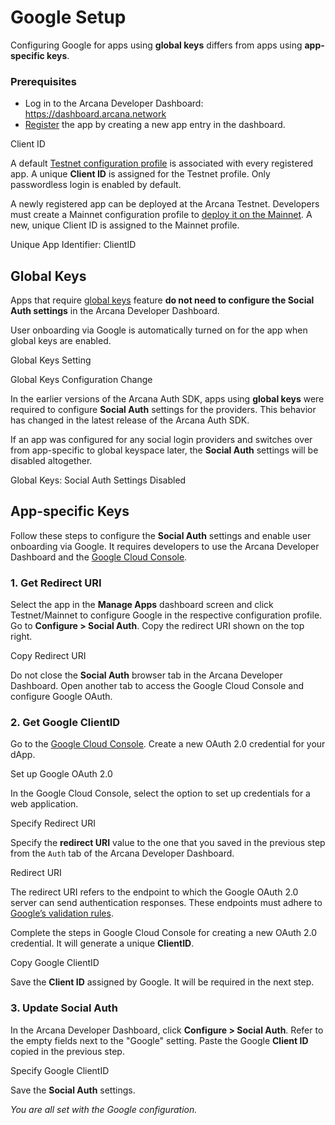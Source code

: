 # Google Setup

Configuring Google for apps using **global keys** differs from apps using **app-specific keys**.

### Prerequisites

- Log in to the Arcana Developer Dashboard: <https://dashboard.arcana.network>
- [Register](../../config-auth/register-app/) the app by creating a new app entry in the dashboard.

Client ID

A default [Testnet configuration profile](../../../deploy/deploy-app/) is associated with every registered app. A unique **Client ID** is assigned for the Testnet profile. Only passwordless login is enabled by default.

A newly registered app can be deployed at the Arcana Testnet. Developers must create a Mainnet configuration profile to [deploy it on the Mainnet](../../../deploy/migrate-testnet-mainnet/). A new, unique Client ID is assigned to the Mainnet profile.

Unique App Identifier: ClientID

## Global Keys

Apps that require [global keys](../../../concepts/keyspace-types/) feature **do not need to configure the Social Auth settings** in the Arcana Developer Dashboard.

User onboarding via Google is automatically turned on for the app when global keys are enabled.

Global Keys Setting

Global Keys Configuration Change

In the earlier versions of the Arcana Auth SDK, apps using **global keys** were required to configure **Social Auth** settings for the providers. This behavior has changed in the latest release of the Arcana Auth SDK.

If an app was configured for any social login providers and switches over from app-specific to global keyspace later, the **Social Auth** settings will be disabled altogether.

Global Keys: Social Auth Settings Disabled

## App-specific Keys

Follow these steps to configure the **Social Auth** settings and enable user onboarding via Google. It requires developers to use the Arcana Developer Dashboard and the [Google Cloud Console](http://console.cloud.google.com/apis/credentials).

### 1. Get Redirect URI

Select the app in the **Manage Apps** dashboard screen and click Testnet/Mainnet to configure Google in the respective configuration profile. Go to **Configure > Social Auth**. Copy the redirect URI shown on the top right.

Copy Redirect URI

Do not close the **Social Auth** browser tab in the Arcana Developer Dashboard. Open another tab to access the Google Cloud Console and configure Google OAuth.

### 2. Get Google ClientID

Go to the [Google Cloud Console](http://console.cloud.google.com/apis/credentials). Create a new OAuth 2.0 credential for your dApp.

Set up Google OAuth 2.0

In the Google Cloud Console, select the option to set up credentials for a web application.

Specify Redirect URI

Specify the **redirect URI** value to the one that you saved in the previous step from the `Auth` tab of the Arcana Developer Dashboard.

Redirect URI

The redirect URI refers to the endpoint to which the Google OAuth 2.0 server can send authentication responses. These endpoints must adhere to [Google’s validation rules](https://developers.google.com/identity/protocols/oauth2/web-server#uri-validation).

Complete the steps in Google Cloud Console for creating a new OAuth 2.0 credential. It will generate a unique **ClientID**.

Copy Google ClientID

Save the **Client ID** assigned by Google. It will be required in the next step.

### 3. Update Social Auth

In the Arcana Developer Dashboard, click **Configure > Social Auth**. Refer to the empty fields next to the "Google" setting. Paste the Google **Client ID** copied in the previous step.

Specify Google ClientID

Save the **Social Auth** settings.

*You are all set with the Google configuration.*

